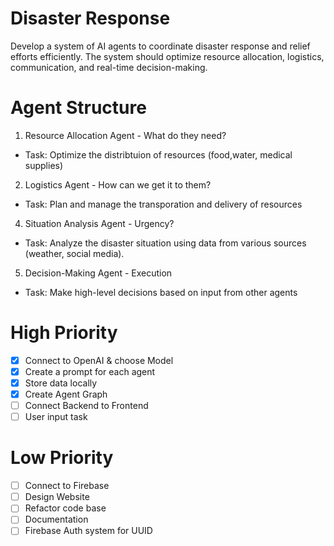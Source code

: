 # Disaster Response 
Develop a system of AI agents to coordinate disaster response and relief efforts efficiently. 
The system should optimize resource allocation, logistics, communication, and real-time decision-making.

# Agent Structure

1. Resource Allocation Agent - What do they need?
- Task: Optimize the distribtuion of resources (food,water, medical supplies)

2. Logistics Agent - How can we get it to them?
- Task: Plan and manage the transporation and delivery of resources

4. Situation Analysis Agent - Urgency?
- Task: Analyze the disaster situation using data from various sources (weather, social media).

5. Decision-Making Agent - Execution
- Task: Make high-level decisions based on input from other agents

# High Priority
- [x] Connect to OpenAI & choose Model
- [x] Create a prompt for each agent
- [x] Store data locally
- [x] Create Agent Graph
- [ ] Connect Backend to Frontend
- [ ] User input task

# Low Priority
- [ ] Connect to Firebase
- [ ] Design Website
- [ ] Refactor code base
- [ ] Documentation
- [ ] Firebase Auth system for UUID
